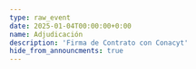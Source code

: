 ```yaml
---
type: raw_event
date: 2025-01-04T00:00:00+0:00
name: Adjudicación 
description: 'Firma de Contrato con Conacyt'
hide_from_announcments: true
---
```

